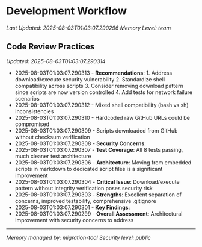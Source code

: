 # Development Workflow
*Last Updated: 2025-08-03T01:03:07.290296*
*Memory Level: team*

## Code Review Practices
*Updated: 2025-08-03T01:03:07.290314*

- 2025-08-03T01:03:07.290313 - **Recommendations**: 1. Address download/execute security vulnerability 2. Standardize shell compatibility across scripts 3. Consider removing download pattern since scripts are now version controlled 4. Add tests for network failure scenarios
- 2025-08-03T01:03:07.290312 - Mixed shell compatibility (bash vs sh) inconsistencies
- 2025-08-03T01:03:07.290310 - Hardcoded raw GitHub URLs could be compromised
- 2025-08-03T01:03:07.290309 - Scripts downloaded from GitHub without checksum verification
- 2025-08-03T01:03:07.290308 - **Security Concerns**:
- 2025-08-03T01:03:07.290307 - **Test Coverage**: All 8 tests passing, much cleaner test architecture
- 2025-08-03T01:03:07.290306 - **Architecture**: Moving from embedded scripts in markdown to dedicated script files is a significant improvement
- 2025-08-03T01:03:07.290304 - **Critical Issue**: Download/execute pattern without integrity verification poses security risk
- 2025-08-03T01:03:07.290303 - **Strengths**: Excellent separation of concerns, improved testability, comprehensive .gitignore
- 2025-08-03T01:03:07.290301 - **Key Findings**:
- 2025-08-03T01:03:07.290299 - **Overall Assessment**: Architectural improvement with security concerns to address

---
*Memory managed by: migration-tool*
*Security level: public*
